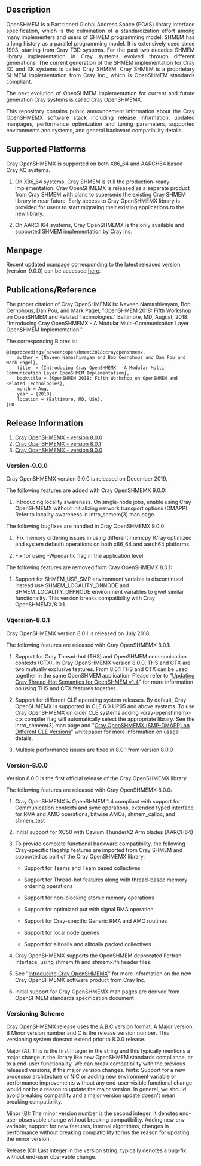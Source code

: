 ## Description
<p align="justify">
OpenSHMEM is a Partitioned Global Address Space (PGAS) library interface specification,
which is the culmination of a standardization effort among many implementers and users
of SHMEM programming model. SHMEM has a long history as a parallel programming model.
It is extensively used since 1993, starting from Cray T3D systems. For the past two
decades SHMEM library implementation in Cray systems evolved through different
generations. The current generation of the SHMEM implementation for Cray XC and XK
systems is called Cray SHMEM. Cray SHMEM is a proprietary SHMEM implementation from
Cray Inc., which is OpenSHMEM standards compliant.
</p>

<p align="justify">
The next evolution of OpenSHMEM implementation for current and future generation Cray
systems is called Cray OpenSHMEMX.
</p>

<p align="justify">
This repository contains public announcement information about the Cray OpenSHMEMX
software stack including release information, updated manpages, performance
optimization and tuning parameters, supported environments and systems, and general
backward compatibility details.
</p>

## Supported Platforms
Cray OpenSHMEMX is supported on both X86_64 and AARCH64 based Cray XC systems.

1. On X86_64 systems, Cray SHMEM is still the production-ready implementation. 
Cray OpenSHMEMX is released as a separate product from Cray SHMEM with plans 
to supersede the existing Cray SHMEM library in near future. Early access to 
Cray OpenSHMEMX library is provided for users to start migrating their existing 
applications to the new library.

2. On AARCH64 systems, Cray OpenSHMEMX is the only available
and supported SHMEM implementation by Cray Inc.

## Manpage
Recent updated manpage corresponding to the latest released
version (version-9.0.0) can be accessed [here](doc/build/html/index.html).

## Publications/Reference
The proper citation of Cray OpenSHMEMX is:
Naveen Namashivayam, Bob Cernohous, Dan Pou, and Mark Pagel, "OpenSHMEM 2018: Fifth Workshop on OpenSHMEM and Related Technologies." Baltimore, MD, August, 2018. "Introducing Cray OpenSHMEMX - A Modular Multi-Communication Layer OpenSHMEM Implementation."

The corresponding Bibtex is:
```
@inproceedings{naveen:openshmem:2018:crayopenshmemx,
    author = {Naveen Namashivayam and Bob Cernohous and Dan Pou and Mark Pagel},
    title  = {Introducing Cray OpenSHMEMX - A Modular Multi-Communication Layer OpenSHMEM Implementation},
    booktitle = {OpenSHMEM 2018: Fifth Workshop on OpenSHMEM and Related Technologies},
    month = Aug,
    year = {2018},
    location = {Baltimore, MD, USA},
}QD
```

## Release Information
1. [Cray OpenSHMEMX - version 8.0.0](#version-8.0.0)
2. [Cray OpenSHMEMX - version 8.0.1](#version-8.0.1)
3. [Cray OpenSHMEMX - version 9.0.0](#version-9.0.0)

### Version-9.0.0
Cray OpenSHMEMX version 9.0.0 is released on December 2019.

The following features are added with Cray OpenSHMEMX 9.0.0:

1. Introducing locality awareness. On single-node jobs, enable using
Cray OpenSHMEMX without initializing network transport options (DMAPP).
Refer to locality awareness in intro_shmem(3) man page.

The following bugfixes are handled in Cray OpenSHMEMX 9.0.0:

1. :Fix memory ordering issues in using different memcpy (Cray optimized
and system default) operations on both x86_64 and aarch64 platforms.

2. Fix for using -Wpedantic flag in the application level

The following features are removed from Cray OpenSHMEMX 8.0.1:

1. Support for SHMEM_USE_SMP environment variable is discontinued. Instead
use SHMEM_LOCALITY_ONNODE and SHMEM_LOCALITY_OFFNODE environment variables
to gwet similar functionality. This version breaks compatibility with Cray
OpenSHMEMX/8.0.1.

### Vqersion-8.0.1
Cray OpenSHMEMX version 8.0.1 is released on July 2018.

The following features are released with Cray OpenSHMEMX 8.0.1:

1. Support for Cray Thread-hot (THS) and OpenSHMEM communication contexts
(CTX). In Cray OpenSHMEMX version 8.0.0, THS and CTX are two mutually
exclusive features. From 8.0.1 THS and CTX can be used together in the same 
OpenSHMEM application. Please refer to "[Updating Cray Thread-Hot Semantics 
for OpenSHMEM v1.4](https://pe-cray.github.io/whitepapers/)" for 
more information on using THS and CTX features together.

2. Support for different CLE operating system releases. By default, Cray
OpenSHMEMX is supported in CLE 6.0 UP05 and above systems. To use Cray
OpenSHMEMX on older CLE systems adding -cray-openshmemx-ctx compiler flag
will automatically select the appropriate library. See the intro_shmem(3)
man page and "[Cray OpenSHMEMX (SMP-DMAPP) on Different CLE 
Versions](https://pe-cray.github.io/whitepapers/)" whitepaper for more 
information on usage details.

3. Multiple performance issues are fixed in 8.0.1 from version 8.0.0

### Version-8.0.0
Version 8.0.0 is the first official release of the Cray OpenSHMEMX library.

The following features are released with Cray OpenSHMEMX 8.0.0:
1. Cray OpenSHMEMX is OpenSHMEM 1.4 compliant with support for Communication
contexts and sync operations, extended typed interface for RMA and AMO
operations, bitwise AMOs, shmem_calloc, and shmem_test

2. Initial support for XC50 with Cavium ThunderX2 Arm blades (AARCH64)

3. To provide complete functional backward compatibility, the following
Cray-specific flagship features are imported from Cray SHMEM and supported as
part of the Cray OpenSHMEMX library.
    * Support for Teams and Team based collectives

    * Support for Thread-hot features along with thread-based memory
    ordering operations

    * Support for non-blocking atomic memory operations

    * Support for optimized put with signal RMA operation

    * Support for Cray-specific Generic RMA and AMO routines

    * Support for local node queries

    * Support for alltoallv and alltoallv packed collectives

4. Cray OpenSHMEMX supports the OpenSHMEM deprecated Fortran Interface, using
shmem.fh and shmemx.fh header files.

5.  See "[Introducing Cray OpenSHMEMX](https://pe-cray.github.io/whitepapers/)"
for more information on the new Cray OpenSHMEMX software product from Cray Inc.

6. Initial support for Cray OpenSHMEMX man pages are derived from OpenSHMEM
standards specification document

### Versioning Scheme
Cray OpenSHMEMX release uses the A.B.C version format. A Major version,
B Minor version number and C is the release version number. This versioning
system doesnot extend prior to 8.0.0 release.

Major (A): This is the first integer in the string and this typically mentions
a major change in the library like new OpenSHMEM standards compliance, or to a
end-user functionality. We can break compatibility with the previous released 
versions, if the major version changes.
  hints: Support for a new processor architecture or NIC or adding new
  environment variable or performance improvements without any end-user
  visible functional change would not be a reason to update the major
  version. In general, we should avoid breaking compatility and a major
  version update doesn't mean breaking compatibility.

Minor (B): The minor version number is the second integer. It denotes end-user
observable change without breaking compatibility. Adding new env variable,
support for new features, internal algorithms, changes in performance without
breaking compatibility forms the reason for updating the minor version.

Release (C): Last integer in the version string, typically denotes a bug-fix
without end-user obervable change.

